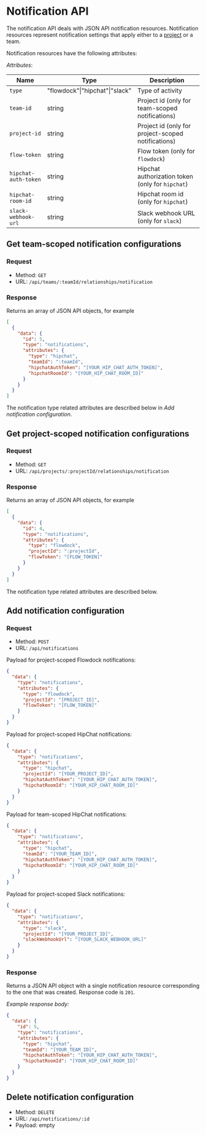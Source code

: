 
# Notification API

The notification API deals with JSON API notification resources.
Notification resources represent notification settings that
apply either to a [project](api-project.md) or a team.

Notification resources have the following attributes:

*Attributes*:

Name|Type|Description
----|----|-----------
`type`|"flowdock"&#124;"hipchat"&#124;"slack"|Type of activity
`team-id`|string|Project id (only for team-scoped notifications)
`project-id`|string|Project id (only for project-scoped notifications)
`flow-token`|string|Flow token (only for `flowdock`)
`hipchat-auth-token`|string|Hipchat authorization token (only for `hipchat`)
`hipchat-room-id`|string|Hipchat room id (only for `hipchat`)
`slack-webhook-url`|string|Slack webhook URL (only for `slack`)

## Get team-scoped notification configurations

### Request

- Method: `GET`
- URL: `/api/teams/:teamId/relationships/notification`

### Response

Returns an array of JSON API objects, for example

```json
[
  {
    "data": {
      "id": 5,
      "type": "notifications",
      "attributes": {
        "type": "hipchat",
        "teamId": ":teamId",
        "hipchatAuthToken": "[YOUR_HIP_CHAT_AUTH_TOKEN]",
        "hipchatRoomId": "[YOUR_HIP_CHAT_ROOM_ID]"
      }
    }
  }
]
```

The notification type related attributes are described below in *Add notification configuration*.

## Get project-scoped notification configurations

### Request

- Method: `GET`
- URL: `/api/projects/:projectId/relationships/notification`

### Response

Returns an array of JSON API objects, for example

```json
[
  {
    "data": {
      "id": 4,
      "type": "notifications",
      "attributes": {
        "type": "flowdock",
        "projectId": ":projectId",
        "flowToken": "[FLOW_TOKEN]"
      }
    }
  }
]
```

The notification type related attributes are described below.

## Add notification configuration

### Request

- Method: `POST`
- URL: `/api/notifications`

Payload for project-scoped Flowdock notifications:
```json
{
  "data": {
    "type": "notifications",
    "attributes": {
      "type": "flowdock",
      "projectId": "[PROJECT_ID]",
      "flowToken": "[FLOW_TOKEN]"
    }
  }
}
```

Payload for project-scoped HipChat notifications:
```json
{
  "data": {
    "type": "notifications",
    "attributes": {
      "type": "hipchat",
      "projectId": "[YOUR_PROJECT_ID]",
      "hipchatAuthToken": "[YOUR_HIP_CHAT_AUTH_TOKEN]",
      "hipchatRoomId": "[YOUR_HIP_CHAT_ROOM_ID]"
    }
  }
}
```

Payload for team-scoped HipChat notifications:
```json
{
  "data": {
    "type": "notifications",
    "attributes": {
      "type": "hipchat",
      "teamId": "[YOUR_TEAM_ID]",
      "hipchatAuthToken": "[YOUR_HIP_CHAT_AUTH_TOKEN]",
      "hipchatRoomId": "[YOUR_HIP_CHAT_ROOM_ID]"
    }
  }
}
```

Payload for project-scoped Slack notifications:
```json
{
  "data": {
    "type": "notifications",
    "attributes": {
      "type": "slack",
      "projectId": "[YOUR_PROJECT_ID]",
      "slackWebhookUrl": "[YOUR_SLACK_WEBHOOK_URL]"
    }
  }
}
```

### Response

Returns a JSON API object with a single notification
resource corresponding to the one that was created.
Response code is `201`.

*Example response body:*
```json
{
  "data": {
    "id": 5,
    "type": "notifications",
    "attributes": {
      "type": "hipchat",
      "teamId": "[YOUR_TEAM_ID]",
      "hipchatAuthToken": "[YOUR_HIP_CHAT_AUTH_TOKEN]",
      "hipchatRoomId": "[YOUR_HIP_CHAT_ROOM_ID]"
    }
  }
}
```

## Delete notification configuration

- Method: `DELETE`
- URL: `/api/notifications/:id`
- Payload: empty

